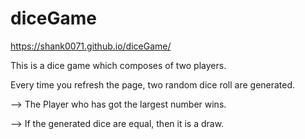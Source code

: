 # diceGame
https://shank0071.github.io/diceGame/

This is a dice game which composes of two players.

Every time you refresh the page, two random dice roll are generated.

--> The Player who has got the largest number wins.

--> If the generated dice are equal, then it is a draw.

